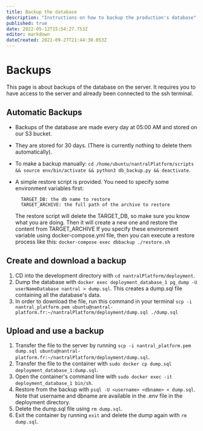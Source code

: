 ```yaml
---
title: Backup the database
description: "Instructions on how to backup the production's database"
published: true
date: 2022-05-12T15:54:27.753Z
editor: markdown
dateCreated: 2021-09-27T21:44:30.053Z
---
```


# Backups

This page is about backups of the database on the server. It requires you to have access to the server and already been connected to the ssh terminal.

## Automatic Backups

- Backups of the database are made every day at 05:00 AM and stored on our S3 bucket.
- They are stored for 30 days. (There is currently nothing to delete them automatically).
- To make a backup manually: `cd /home/ubuntu/nantralPlatform/scripts && source env/bin/activate && python3 db_backup.py && deactivate`.

- A simple restore script is provided. You need to specify some environment variables first:
  ```
    TARGET_DB: the db name to restore
    TARGET_ARCHIVE: the full path of the archive to restore
  ```
  The restore script will delete the TARGET_DB, so make sure you know what you are doing. Then it will create a new one and restore the content from TARGET_ARCHIVE
  If you specify these environment variable using docker-compose.yml file, then you can execute a restore process like this:
  `docker-compose exec dbbackup ./restore.sh`

## Create and download a backup

1. CD into the development directory with `cd nantralPlatform/deployment`.
2. Dump the database with `docker exec deployment_database_1 pg_dump -U userNameDatabase nantral > dump.sql`.
   This creates a dump.sql file containing all the database's data.
3. In order to download the file, run this command in your terminal `scp -i nantral_platform.pem ubuntu@nantral-platform.fr:~/nantralPlatform/deployment/dump.sql ./dump.sql`

## Upload and use a backup

1. Transfer the file to the server by running `scp -i nantral_platform.pem dump.sql ubuntu@nantral-platform.fr:~/nantralPlatform/deployment/dump.sql`.
2. Transfer the file to the container with `sudo docker cp dump.sql deployment_database_1:dump.sql`.
3. Open the container's command line with `sudo docker exec -it deployment_database_1 bin/sh`.
4. Restore from the backup with `psql -U <username> <dbname> < dump.sql`.
   Note that username and dbname are available in the .env file in the deployment directory.
5. Delete the dump.sql file using `rm dump.sql`.
6. Exit the container by running `exit` and delete the dump again with `rm dump.sql`.
